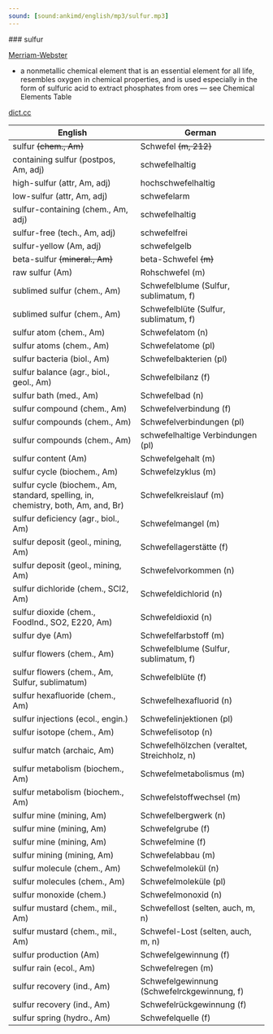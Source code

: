 ```yaml
---
sound: [sound:ankimd/english/mp3/sulfur.mp3]
---
```


\### sulfur

[Merriam-Webster](https://www.merriam-webster.com/dictionary/sulfur)

- a nonmetallic chemical element that is an essential element for all life, resembles oxygen in chemical properties, and is used especially in the form of sulfuric acid to extract phosphates from ores — see Chemical Elements Table

[dict.cc](https://www.dict.cc/sulfur)

| English        | German       |
| -------------- | ------------ |
| sulfur <S> (chem., Am) | Schwefel <S> (m, 212) |
| containing sulfur (postpos, Am, adj) | schwefelhaltig |
| high-sulfur (attr, Am, adj) | hochschwefelhaltig |
| low-sulfur (attr, Am, adj) | schwefelarm |
| sulfur-containing (chem., Am, adj) | schwefelhaltig |
| sulfur-free (tech., Am, adj) | schwefelfrei |
| sulfur-yellow (Am, adj) | schwefelgelb |
| beta-sulfur <S> (mineral., Am) | beta-Schwefel <S> (m) |
| raw sulfur (Am) | Rohschwefel (m) |
| sublimed sulfur (chem., Am) | Schwefelblume (Sulfur, sublimatum, f) |
| sublimed sulfur (chem., Am) | Schwefelblüte (Sulfur, sublimatum, f) |
| sulfur atom (chem., Am) | Schwefelatom (n) |
| sulfur atoms (chem., Am) | Schwefelatome (pl) |
| sulfur bacteria (biol., Am) | Schwefelbakterien (pl) |
| sulfur balance (agr., biol., geol., Am) | Schwefelbilanz (f) |
| sulfur bath (med., Am) | Schwefelbad (n) |
| sulfur compound (chem., Am) | Schwefelverbindung (f) |
| sulfur compounds (chem., Am) | Schwefelverbindungen (pl) |
| sulfur compounds (chem., Am) | schwefelhaltige Verbindungen (pl) |
| sulfur content (Am) | Schwefelgehalt (m) |
| sulfur cycle (biochem., Am) | Schwefelzyklus (m) |
| sulfur cycle (biochem., Am, standard, spelling, in, chemistry, both, Am, and, Br) | Schwefelkreislauf (m) |
| sulfur deficiency (agr., biol., Am) | Schwefelmangel (m) |
| sulfur deposit (geol., mining, Am) | Schwefellagerstätte (f) |
| sulfur deposit (geol., mining, Am) | Schwefelvorkommen (n) |
| sulfur dichloride (chem., SCl2, Am) | Schwefeldichlorid (n) |
| sulfur dioxide (chem., FoodInd., SO2, E220, Am) | Schwefeldioxid (n) |
| sulfur dye (Am) | Schwefelfarbstoff (m) |
| sulfur flowers (chem., Am) | Schwefelblume (Sulfur, sublimatum, f) |
| sulfur flowers (chem., Am, Sulfur, sublimatum) | Schwefelblüte (f) |
| sulfur hexafluoride <SF6> (chem., Am) | Schwefelhexafluorid <SF6> (n) |
| sulfur injections (ecol., engin.) | Schwefelinjektionen (pl) |
| sulfur isotope (chem., Am) | Schwefelisotop (n) |
| sulfur match (archaic, Am) | Schwefelhölzchen (veraltet, Streichholz, n) |
| sulfur metabolism (biochem., Am) | Schwefelmetabolismus (m) |
| sulfur metabolism (biochem., Am) | Schwefelstoffwechsel (m) |
| sulfur mine (mining, Am) | Schwefelbergwerk (n) |
| sulfur mine (mining, Am) | Schwefelgrube (f) |
| sulfur mine (mining, Am) | Schwefelmine (f) |
| sulfur mining (mining, Am) | Schwefelabbau (m) |
| sulfur molecule (chem., Am) | Schwefelmolekül (n) |
| sulfur molecules (chem., Am) | Schwefelmoleküle (pl) |
| sulfur monoxide <SO> (chem.) | Schwefelmonoxid <SO> (n) |
| sulfur mustard (chem., mil., Am) | Schwefellost <S-Lost> (selten, auch, m, n) |
| sulfur mustard (chem., mil., Am) | Schwefel-Lost <S-Lost> (selten, auch, m, n) |
| sulfur production (Am) | Schwefelgewinnung (f) |
| sulfur rain (ecol., Am) | Schwefelregen (m) |
| sulfur recovery (ind., Am) | Schwefelgewinnung (Schwefelrckgewinnung, f) |
| sulfur recovery (ind., Am) | Schwefelrückgewinnung (f) |
| sulfur spring (hydro., Am) | Schwefelquelle (f) |
